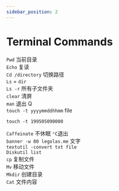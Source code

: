 ```yaml
---
sidebar_position: 2
---
```

# Terminal Commands
`Pwd` 当前目录  
`Echo` 复读  
`Cd /directory` 切换路径  
`Ls` = `dir`  
`Ls -r` 所有子文件夹  
`clear` 清屏  
`man` 退出 Q  
`touch -t yyyymmddhhmm` file
```shell
touch -t 199505090000
```
`Caffeinate` 不休眠  `⌃C`退出  
`banner -w 80 legolas.me` 文字  
`textutil -convert txt file`  
`Diskutil list`  
`cp` 复制文件  
`Mv` 移动文件  
`Mkdir` 创建目录  
`Cat` 文件内容


